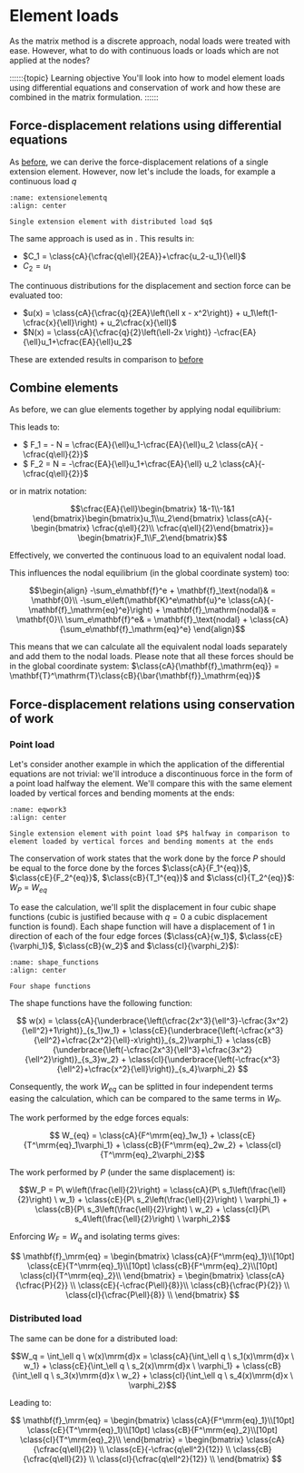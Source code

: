 # Element loads

As the matrix method is a discrete approach, nodal loads were treated with ease. However, what to do with continuous loads or loads which are not applied at the nodes?

::::::{topic} Learning objective
You'll look into how to model element loads using differential equations and conservation of work and how these are combined in the matrix formulation.
::::::

## Force-displacement relations using differential equations
As [before](../lecture1/single_element.md), we can derive the force-displacement relations of a single extension element. However, now let's include the loads, for example a continuous load $q$

```{figure} extensionelementq.svg
:name: extensionelementq
:align: center

Single extension element with distributed load $q$
```

The same approach is used as in [](../lecture1/recap.ipynb). This results in:

- $C_1 = \class{cA}{\cfrac{q\ell}{2EA}}+\cfrac{u_2-u_1}{\ell}$
- $C_2 = u_1$

The continuous distributions for the displacement and section force can be evaluated too:
- $u(x) = \class{cA}{\cfrac{q}{2EA}\left(\ell x - x^2\right)} + u_1\left(1-\cfrac{x}{\ell}\right) + u_2\cfrac{x}{\ell}$
- $N(x) = \class{cA}{\cfrac{q}{2}\left(\ell-2x \right)} -\cfrac{EA}{\ell}u_1+\cfrac{EA}{\ell}u_2$

These are extended results in comparison to [before](../lecture1/single_element.md)

## Combine elements
As before, we can glue elements together by applying nodal equilibrium:

This leads to:
- $ F_1 = - N = \cfrac{EA}{\ell}u_1-\cfrac{EA}{\ell}u_2 \class{cA}{ -\cfrac{q\ell}{2}}$
- $ F_2 = N = -\cfrac{EA}{\ell}u_1+\cfrac{EA}{\ell} u_2 \class{cA}{-\cfrac{q\ell}{2}}$

or in matrix notation:

$$\cfrac{EA}{\ell}\begin{bmatrix} 1&-1\\-1&1 \end{bmatrix}\begin{bmatrix}u_1\\u_2\end{bmatrix} \class{cA}{- \begin{bmatrix} \cfrac{q\ell}{2}\\ \cfrac{q\ell}{2}\end{bmatrix}}= \begin{bmatrix}F_1\\F_2\end{bmatrix}$$

Effectively, we converted the continuous load to an equivalent nodal load.

This influences the nodal equilibrium (in the global coordinate system) too:

$$\begin{align} -\sum_e\mathbf{f}^e + \mathbf{f}_\text{nodal}& = \mathbf{0}\\
-\sum_e\left(\mathbf{K}^e\mathbf{u}^e \class{cA}{-\mathbf{f}_\mathrm{eq}^e}\right) + \mathbf{f}_\mathrm{nodal}& = \mathbf{0}\\
\sum_e\mathbf{f}^e& = \mathbf{f}_\text{nodal} + \class{cA}{\sum_e\mathbf{f}_\mathrm{eq}^e} \end{align}$$

This means that we can calculate all the equivalent nodal loads separately and add them to the nodal loads. Please note that all these forces should be in the global coordinate system: $\class{cA}{\mathbf{f}_\mathrm{eq}} = \mathbf{T}^\mathrm{T}\class{cB}{\bar{\mathbf{f}}_\mathrm{eq}}$

## Force-displacement relations using conservation of work

### Point load
Let's consider another example in which the application of the differential equations are not trivial: we'll introduce a discontinuous force in the form of a point load halfway the element. We'll compare this with the same element loaded by vertical forces and bending moments at the ends:

```{figure} eqwork3.svg
:name: eqwork3
:align: center

Single extension element with point load $P$ halfway in comparison to element loaded by vertical forces and bending moments at the ends 
```

The conservation of work states that the work done by the force $P$ should be equal to the force done by the forces $\class{cA}{F_1^{eq}}$, $\class{cE}{F_2^{eq}}$, $\class{cB}{T_1^{eq}}$ and $\class{cI}{T_2^{eq}}$: $W_P$ = $W_{eq}$

To ease the calculation, we'll split the displacement in four cubic shape functions (cubic is justified because with $q=0$ a cubic displacement function is found). Each shape function will have a displacement of $1$ in direction of each of the four edge forces ($\class{cA}{w_1}$, $\class{cE}{\varphi_1}$, $\class{cB}{w_2}$ and $\class{cI}{\varphi_2}$):

```{figure} shape_functions.svg
:name: shape_functions
:align: center

Four shape functions
```

The shape functions have the following function:

$$
w(x) = 
	    \class{cA}{\underbrace{\left(\cfrac{2x^3}{\ell^3}-\cfrac{3x^2}{\ell^2}+1\right)}_{s_1}w_1} +
	    \class{cE}{\underbrace{\left(-\cfrac{x^3}{\ell^2}+\cfrac{2x^2}{\ell}-x\right)}_{s_2}\varphi_1} +
	    \class{cB}{\underbrace{\left(-\cfrac{2x^3}{\ell^3}+\cfrac{3x^2}{\ell^2}\right)}_{s_3}w_2} +
	    \class{cI}{\underbrace{\left(-\cfrac{x^3}{\ell^2}+\cfrac{x^2}{\ell}\right)}_{s_4}\varphi_2}
$$

Consequently, the work $W_{eq}$ can be splitted in four independent terms easing the calculation, which can be compared to the same terms in $W_P$.

The work performed by the edge forces equals:

$$ W_{eq} = 
	    \class{cA}{F^\mrm{eq}_1w_1} +
	    \class{cE}{T^\mrm{eq}_1\varphi_1} +
	    \class{cB}{F^\mrm{eq}_2w_2} + 
	    \class{cI}{T^\mrm{eq}_2\varphi_2}$$

The work performed by $P$ (under the same displacement) is:

$$W_P = P\ w\left(\frac{\ell}{2}\right) = 
	  \class{cA}{P\ s_1\left(\frac{\ell}{2}\right) \ w_1} +
	  \class{cE}{P\ s_2\left(\frac{\ell}{2}\right) \ \varphi_1} +
	  \class{cB}{P\ s_3\left(\frac{\ell}{2}\right) \ w_2} +
	  \class{cI}{P\ s_4\left(\frac{\ell}{2}\right) \ \varphi_2}$$

Enforcing $W_F = W_q$ and isolating terms gives:

$$
\mathbf{f}_\mrm{eq}
	    =
	    \begin{bmatrix}
	      \class{cA}{F^\mrm{eq}_1}\\[10pt]
	      \class{cE}{T^\mrm{eq}_1}\\[10pt]
	      \class{cB}{F^\mrm{eq}_2}\\[10pt]
	      \class{cI}{T^\mrm{eq}_2}\\
	    \end{bmatrix}
	    =
	    \begin{bmatrix}
	      \class{cA}{\cfrac{P}{2}}     \\
	      \class{cE}{-\cfrac{P\ell}{8}}\\
	      \class{cB}{\cfrac{P}{2}}     \\
	      \class{cI}{\cfrac{P\ell}{8}} \\
	    \end{bmatrix}
$$

### Distributed load
The same can be done for a distributed load:

$$W_q = \int_\ell q \ w(x)\mrm{d}x = 
	  \class{cA}{\int_\ell q \ s_1(x)\mrm{d}x \ w_1} +
	  \class{cE}{\int_\ell q \ s_2(x)\mrm{d}x \ \varphi_1} +
	  \class{cB}{\int_\ell q \ s_3(x)\mrm{d}x \ w_2} +
	  \class{cI}{\int_\ell q \ s_4(x)\mrm{d}x \ \varphi_2}$$

Leading to:

$$
\mathbf{f}_\mrm{eq}
	    =
	    \begin{bmatrix}
	      \class{cA}{F^\mrm{eq}_1}\\[10pt]
	      \class{cE}{T^\mrm{eq}_1}\\[10pt]
	      \class{cB}{F^\mrm{eq}_2}\\[10pt]
	      \class{cI}{T^\mrm{eq}_2}\\
	    \end{bmatrix}
	    =
	    \begin{bmatrix}
	      \class{cA}{\cfrac{q\ell}{2}}     \\
	      \class{cE}{-\cfrac{q\ell^2}{12}} \\
	      \class{cB}{\cfrac{q\ell}{2}}   \\
	      \class{cI}{\cfrac{q\ell^2}{12}} \\
	    \end{bmatrix}
$$
